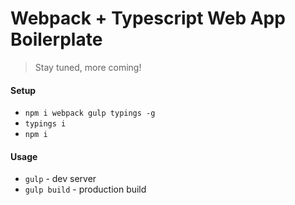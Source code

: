 Webpack + Typescript Web App Boilerplate
========================================

> Stay tuned, more coming!

#### Setup
- `npm i webpack gulp typings -g`
- `typings i`
- `npm i`

#### Usage
- `gulp` - dev server
- `gulp build` - production build
